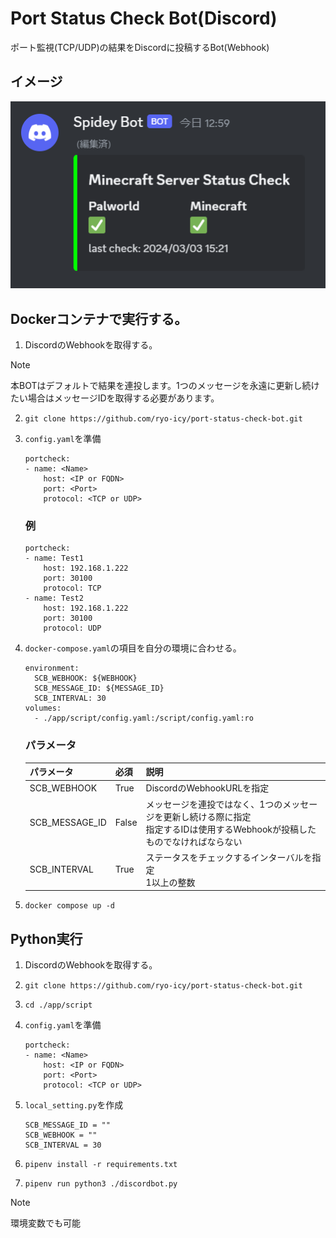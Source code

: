 # Port Status Check Bot(Discord)
ポート監視(TCP/UDP)の結果をDiscordに投稿するBot(Webhook)

## イメージ
![](./doc/img/post_image.png)

## Dockerコンテナで実行する。
1. DiscordのWebhookを取得する。

> [!NOTE]
> 本BOTはデフォルトで結果を連投します。1つのメッセージを永遠に更新し続けたい場合はメッセージIDを取得する必要があります。

2. `git clone https://github.com/ryo-icy/port-status-check-bot.git`

3. `config.yaml`を準備
    ```
    portcheck:
    - name: <Name>
        host: <IP or FQDN>
        port: <Port>
        protocol: <TCP or UDP>
    ```
    ### 例
    ```
    portcheck:
    - name: Test1
        host: 192.168.1.222
        port: 30100
        protocol: TCP
    - name: Test2
        host: 192.168.1.222
        port: 30100
        protocol: UDP
    ```

4. `docker-compose.yaml`の項目を自分の環境に合わせる。
    ```
    environment:
      SCB_WEBHOOK: ${WEBHOOK}
      SCB_MESSAGE_ID: ${MESSAGE_ID}
      SCB_INTERVAL: 30
    volumes:
      - ./app/script/config.yaml:/script/config.yaml:ro
    ```

    ### パラメータ
    | パラメータ | 必須 | 説明 |
    | --- | --- | --- |
    | SCB_WEBHOOK | True | DiscordのWebhookURLを指定 |
    | SCB_MESSAGE_ID | False | メッセージを連投ではなく、1つのメッセージを更新し続ける際に指定<br>指定するIDは使用するWebhookが投稿したものでなければならない |
    | SCB_INTERVAL | True | ステータスをチェックするインターバルを指定<br>1以上の整数 |

5. `docker compose up -d`


## Python実行
1. DiscordのWebhookを取得する。

2. `git clone https://github.com/ryo-icy/port-status-check-bot.git`

3. `cd ./app/script`

4. `config.yaml`を準備
    ```
    portcheck:
    - name: <Name>
        host: <IP or FQDN>
        port: <Port>
        protocol: <TCP or UDP>
    ```

5. `local_setting.py`を作成
    ```
    SCB_MESSAGE_ID = ""
    SCB_WEBHOOK = ""
    SCB_INTERVAL = 30
    ```

6. `pipenv install -r requirements.txt`

7. `pipenv run python3 ./discordbot.py`

> [!NOTE]
> 環境変数でも可能